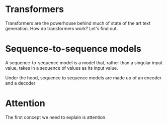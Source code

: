 # Transformers
Transformers are the powerhouse behind much of state of the art text generation. How do transformers work? Let's find out.

# Sequence-to-sequence models

A sequence-to-sequence model is a model that, rather than a singular input value, takes in a sequence of values as its input value.

Under the hood, sequence to sequence models are made up of an encoder and a decoder

# Attention

The first concept we need to explain is attention. 
